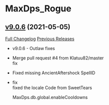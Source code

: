 # MaxDps_Rogue

## [v9.0.6](https://github.com/kaminaris/MaxDps-Rogue/tree/v9.0.6) (2021-05-05)
[Full Changelog](https://github.com/kaminaris/MaxDps-Rogue/compare/v9.0.5...v9.0.6) [Previous Releases](https://github.com/kaminaris/MaxDps-Rogue/releases)

- v9.0.6 - Outlaw fixes  
- Merge pull request #4 from Klatuu82/master  
    fix  
- Fixed missing AncientAftershock SpellID  
- fix  
    fixed the locale Code from SweetTears  
    MaxDps.db.global.enableCooldowns  